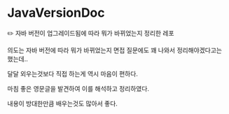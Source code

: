# JavaVersionDoc
✏️ 자바 버전이 업그레이드됨에 따라 뭐가 바뀌었는지 정리한 레포

의도는 자바 버전에 따라 뭐가 바뀌었는지 면접 질문에도 꽤 나와서 정리해야겠다고는 했는데..

달달 외우는것보다 직접 하는게 역시 마음이 편하다.

마침 좋은 영문글을 발견하여 이를 해석하고 정리하였다.

내용이 방대한만큼 배우는것도 많아서 좋다.
